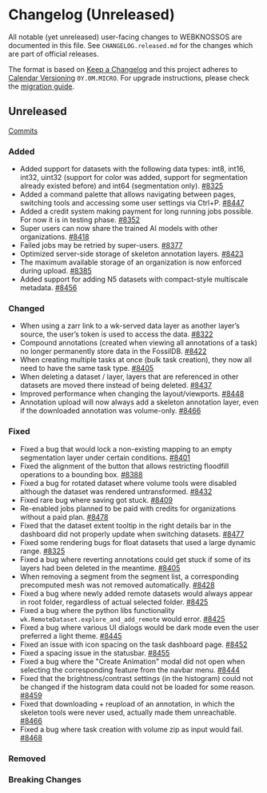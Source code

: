 # Changelog (Unreleased)

All notable (yet unreleased) user-facing changes to WEBKNOSSOS are documented in this file.
See `CHANGELOG.released.md` for the changes which are part of official releases.

The format is based on [Keep a Changelog](http://keepachangelog.com/en/1.0.0/)
and this project adheres to [Calendar Versioning](http://calver.org/) `0Y.0M.MICRO`.
For upgrade instructions, please check the [migration guide](MIGRATIONS.released.md).

## Unreleased
[Commits](https://github.com/scalableminds/webknossos/compare/25.02.1...HEAD)

### Added
- Added support for datasets with the following data types: int8, int16, int32, uint32 (support for color was added, support for segmentation already existed before) and int64 (segmentation only). [#8325](https://github.com/scalableminds/webknossos/pull/8325)
- Added a command palette that allows navigating between pages, switching tools and accessing some user settings via Ctrl+P. [#8447](https://github.com/scalableminds/webknossos/pull/8447/)
- Added a credit system making payment for long running jobs possible. For now it is in testing phase. [#8352](https://github.com/scalableminds/webknossos/pull/8352)
- Super users can now share the trained AI models with other organizations. [#8418](https://github.com/scalableminds/webknossos/pull/8418)
- Failed jobs may be retried by super-users. [#8377](https://github.com/scalableminds/webknossos/pull/8377)
- Optimized server-side storage of skeleton annotation layers. [#8423](https://github.com/scalableminds/webknossos/pull/8423)
- The maximum available storage of an organization is now enforced during upload. [#8385](https://github.com/scalableminds/webknossos/pull/8385)
- Added support for adding N5 datasets with compact-style multiscale metadata. [#8456](https://github.com/scalableminds/webknossos/pull/8456)

### Changed
- When using a zarr link to a wk-served data layer as another layer’s source, the user’s token is used to access the data. [#8322](https://github.com/scalableminds/webknossos/pull/8322/)
- Compound annotations (created when viewing all annotations of a task) no longer permanently store data in the FossilDB. [#8422](https://github.com/scalableminds/webknossos/pull/8422)
- When creating multiple tasks at once (bulk task creation), they now all need to have the same task type. [#8405](https://github.com/scalableminds/webknossos/pull/8405)
- When deleting a dataset / layer, layers that are referenced in other datasets are moved there instead of being deleted. [#8437](https://github.com/scalableminds/webknossos/pull/8437/)
- Improved performance when changing the layout/viewports. [#8448](https://github.com/scalableminds/webknossos/pull/8448)
- Annotation upload will now always add a skeleton annotation layer, even if the downloaded annotation was volume-only. [#8466](https://github.com/scalableminds/webknossos/pull/8466)

### Fixed
- Fixed a bug that would lock a non-existing mapping to an empty segmentation layer under certain conditions. [#8401](https://github.com/scalableminds/webknossos/pull/8401)
- Fixed the alignment of the button that allows restricting floodfill operations to a bounding box. [#8388](https://github.com/scalableminds/webknossos/pull/8388) 
- Fixed a bug for rotated dataset where volume tools were disabled although the dataset was rendered untransformed. [#8432](https://github.com/scalableminds/webknossos/pull/8432)
- Fixed rare bug where saving got stuck. [#8409](https://github.com/scalableminds/webknossos/pull/8409)
- Re-enabled jobs planned to be paid with credits for organizations without a paid plan. [#8478](https://github.com/scalableminds/webknossos/pull/8478)
- Fixed that the dataset extent tooltip in the right details bar in the dashboard did not properly update when switching datasets. [#8477](https://github.com/scalableminds/webknossos/pull/8477)
- Fixed some rendering bugs for float datasets that used a large dynamic range. [#8325](https://github.com/scalableminds/webknossos/pull/8325)
- Fixed a bug where reverting annotations could get stuck if some of its layers had been deleted in the meantime. [#8405](https://github.com/scalableminds/webknossos/pull/8405)
- When removing a segment from the segment list, a corresponding precomputed mesh was not removed automatically. [#8428](https://github.com/scalableminds/webknossos/pull/8428)
- Fixed a bug where newly added remote datasets would always appear in root folder, regardless of actual selected folder. [#8425](https://github.com/scalableminds/webknossos/pull/8425)
- Fixed a bug where the python libs functionality `wk.RemoteDataset.explore_and_add_remote` would error. [#8425](https://github.com/scalableminds/webknossos/pull/8425)
- Fixed a bug where various UI dialogs would be dark mode even the user preferred a light theme. [#8445](https://github.com/scalableminds/webknossos/pull/8445)
- Fixed an issue with icon spacing on the task dashboard page. [#8452](https://github.com/scalableminds/webknossos/pull/8452)
- Fixed a spacing issue in the statusbar. [#8455](https://github.com/scalableminds/webknossos/pull/8455)
- Fixed a bug where the "Create Animation" modal did not open when selecting the corresponding feature from the navbar menu. [#8444](https://github.com/scalableminds/webknossos/pull/8444)
- Fixed that the brightness/contrast settings (in the histogram) could not be changed if the histogram data could not be loaded for some reason. [#8459](https://github.com/scalableminds/webknossos/pull/8459)
- Fixed that downloading + reupload of an annotation, in which the skeleton tools were never used, actually made them unreachable. [#8466](https://github.com/scalableminds/webknossos/pull/8466)
- Fixed a bug where task creation with volume zip as input would fail. [#8468](https://github.com/scalableminds/webknossos/pull/8468)

### Removed

### Breaking Changes
